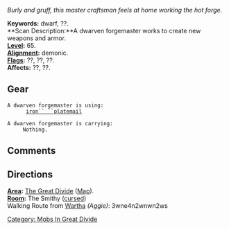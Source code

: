 *Burly and gruff, this master craftsman feels at home working the hot
forge.*

**Keywords:** dwarf, ??.  
**Scan Description:**A dwarven forgemaster works to create new weapons
and armor.  
**[Level](Level.md "wikilink"):** 65.  
**[Alignment](Alignment.md "wikilink"):** demonic.  
**[Flags](:Category:_Mob_Types.md "wikilink"):** ??, ??, ??.  
**Affects:** ??, ??.  

## Gear

`A dwarven forgemaster is using:`  
<worn on body>`      `[`iron`` ``platemail`](Iron_Platemail.md "wikilink")

`A dwarven forgemaster is carrying:`  
`     Nothing.`

## Comments

## Directions

**[Area](:Category:_Areas.md "wikilink"):** [The Great
Divide](:Category:_Great_Divide.md "wikilink")
([Map](Great_Divide_Map.md "wikilink")).  
**[Room](:Category:_Rooms.md "wikilink"):** The Smithy
([cursed](Cursed_Rooms.md "wikilink"))  
Walking Route from [Wartha](Wartha "wikilink") *(Aggie)*: 3wne4n2wnwn2ws

[Category: Mobs In Great
Divide](Category:_Mobs_In_Great_Divide "wikilink")
